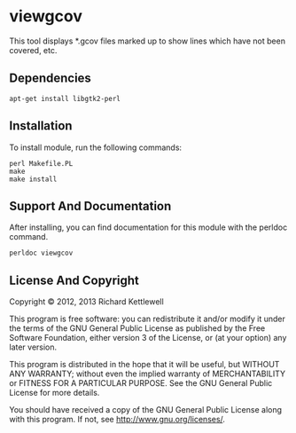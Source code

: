viewgcov
========

This tool displays *.gcov files marked up to show lines which have not
been covered, etc.

Dependencies
------------

    apt-get install libgtk2-perl

Installation
------------

To install module, run the following commands:

    perl Makefile.PL
    make
    make install

Support And Documentation
-------------------------

After installing, you can find documentation for this module with the
perldoc command.

    perldoc viewgcov


License And Copyright
---------------------

Copyright © 2012, 2013 Richard Kettlewell

This program is free software: you can redistribute it and/or modify
it under the terms of the GNU General Public License as published by
the Free Software Foundation, either version 3 of the License, or
(at your option) any later version.

This program is distributed in the hope that it will be useful,
but WITHOUT ANY WARRANTY; without even the implied warranty of
MERCHANTABILITY or FITNESS FOR A PARTICULAR PURPOSE.  See the
GNU General Public License for more details.

You should have received a copy of the GNU General Public License
along with this program.  If not, see <http://www.gnu.org/licenses/>.
